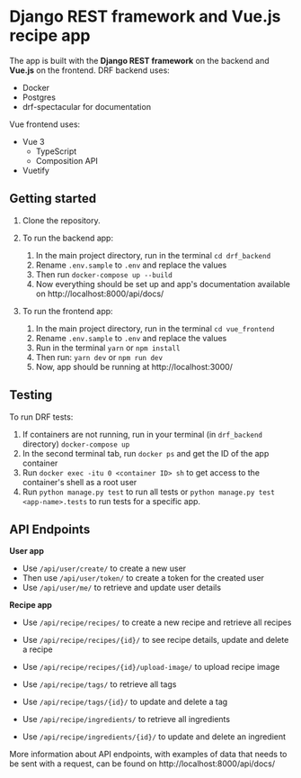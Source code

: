 # Django REST framework and Vue.js recipe app

The app is built with the **Django REST framework** on the backend and **Vue.js** on the frontend.
DRF backend uses:

- Docker
- Postgres
- drf-spectacular for documentation

Vue frontend uses:

- Vue 3
    + TypeScript
    + Composition API
- Vuetify

## Getting started

1. Clone the repository.
2. To run the backend app:
    1) In the main project directory, run in the terminal `cd drf_backend`
    2) Rename `.env.sample` to `.env` and replace the values
    3) Then run `docker-compose up --build`
    4) Now everything should be set up and app's documentation available on http://localhost:8000/api/docs/

3. To run the frontend app:
    1) In the main project directory, run in the terminal `cd vue_frontend`
    2) Rename `.env.sample` to `.env` and replace the values
    3) Run in the terminal `yarn` or `npm install`
    4) Then run: `yarn dev` or `npm run dev`
    5) Now, app should be running at http://localhost:3000/

## Testing

To run DRF tests:
1. If containers are not running, run in your terminal (in `drf_backend` directory) `docker-compose up`
2. In the second terminal tab, run `docker ps` and get the ID of the app container
3. Run `docker exec -itu 0 <container ID> sh` to get access to the container's shell as a root user
4. Run `python manage.py test` to run all tests or `python manage.py test <app-name>.tests` to run tests for a specific
   app.

## API Endpoints

**User app**

- Use `/api/user/create/` to create a new user
- Then use `/api/user/token/` to create a token for the created user
- Use `/api/user/me/` to retrieve and update user details

**Recipe app**

- Use `/api/recipe/recipes/` to create a new recipe and retrieve all recipes
- Use `/api/recipe/recipes/{id}/` to see recipe details, update and delete a recipe
- Use `/api/recipe/recipes/{id}/upload-image/` to upload recipe image


- Use `/api/recipe/tags/` to retrieve all tags
- Use `/api/recipe/tags/{id}/` to update and delete a tag


- Use `/api/recipe/ingredients/` to retrieve all ingredients
- Use `/api/recipe/ingredients/{id}/` to update and delete an ingredient


More information about API endpoints, with examples of data that needs to be sent with a request, can be found
on http://localhost:8000/api/docs/ 
